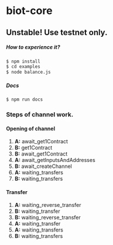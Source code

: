 # biot-core

## Unstable! Use testnet only.

##### How to experience it?
```sh
$ npm install
$ cd examples
$ node balance.js
```


##### Docs
```sh
$ npm run docs
```

### Steps of channel work.

#### Opening of channel 
1) **A:** await_get1Contract
2) **B:** get1Contract
3) **B:** await_get1Contract
4) **A:** await_getInputsAndAddresses
5) **B:** await_createChannel
6) **A:** waiting_transfers
7) **B:** waiting_transfers


#### Transfer
1) **A:** waiting_reverse_transfer
2) **B:** waiting_transfer
3) **B:** waiting_reverse_transfer
4) **A:** waiting_transfer
5) **A:** waiting_transfers
6) **B:** waiting_transfers